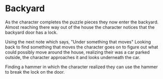 # Backyard

As the character completes the puzzle pieces they now enter the backyard. Almost reaching there way out of the house the character notices that the backyard door has a lock.

Using the next note which says, "Under something that moves"
Looking back to find something that moves the character goes on to figure out what could possibly move around the house, realizing their was a car parked outside, the character approaches it and looks underneath the car.

Finding a hammer in which the character realized they can use the hammer to break the lock on the door.


